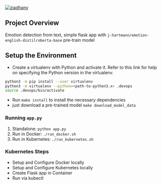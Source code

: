 [![ziadhany](https://circleci.com/gh/ziadhany/emotion-prediction.svg?style=svg)](https://circleci.com/gh/ziadhany/emotion-prediction)

## Project Overview
Emotion detection from text, simple flask app with `j-hartmann/emotion-english-distilroberta-base` pre-train model


## Setup the Environment

* Create a virtualenv with Python and activate it. Refer to this link for help on specifying the Python version in the virtualenv. 
```bash
python3 -m pip install --user virtualenv
python3 -m virtualenv --python=<path-to-python3.x> .devops
source .devops/bin/activate
```
* Run `make install` to install the necessary dependencies
* just download a pre-trained model `make download_model_data`

### Running `app.py`

1. Standalone:  `python app.py`
2. Run in Docker:  `./run_docker.sh`
3. Run in Kubernetes:  `./run_kubernetes.sh`

### Kubernetes Steps

* Setup and Configure Docker locally
* Setup and Configure Kubernetes locally
* Create Flask app in Container
* Run via kubectl
